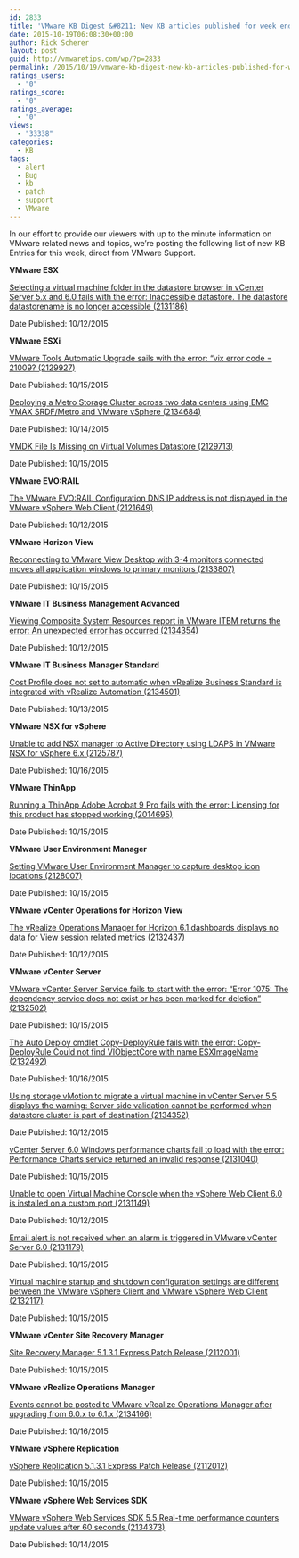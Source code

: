 ```yaml
---
id: 2833
title: 'VMware KB Digest &#8211; New KB articles published for week ending 10/17/15'
date: 2015-10-19T06:08:30+00:00
author: Rick Scherer
layout: post
guid: http://vmwaretips.com/wp/?p=2833
permalink: /2015/10/19/vmware-kb-digest-new-kb-articles-published-for-week-ending-101715/
ratings_users:
  - "0"
ratings_score:
  - "0"
ratings_average:
  - "0"
views:
  - "33338"
categories:
  - KB
tags:
  - alert
  - Bug
  - kb
  - patch
  - support
  - VMware
---
```

In our effort to provide our viewers with up to the minute information on VMware related news and topics, we&#8217;re posting the following list of new KB Entries for this week, direct from VMware Support.

<!--more-->

**VMware ESX**
  
[Selecting a virtual machine folder in the datastore browser in vCenter Server 5.x and 6.0 fails with the error: Inaccessible datastore. The datastore datastorename is no longer accessible (2131186)](http://vmw.re/1W26lKV)
  
Date Published: 10/12/2015

**VMware ESXi**
  
[VMware Tools Automatic Upgrade sails with the error: “vix error code = 21009? (2129927)](http://vmw.re/1MyH28U)
  
Date Published: 10/15/2015
  
[Deploying a Metro Storage Cluster across two data centers using EMC VMAX SRDF/Metro and VMware vSphere (2134684)](http://vmw.re/1W26j5N)
  
Date Published: 10/14/2015
  
[VMDK File Is Missing on Virtual Volumes Datastore (2129713)](http://vmw.re/1MyH2pa)
  
Date Published: 10/15/2015

**VMware EVO:RAIL**
  
[The VMware EVO:RAIL Configuration DNS IP address is not displayed in the VMware vSphere Web Client (2121649)](http://vmw.re/1W26oGl)
  
Date Published: 10/12/2015

**VMware Horizon View**
  
[Reconnecting to VMware View Desktop with 3-4 monitors connected moves all application windows to primary monitors (2133807)](http://vmw.re/1MyH2pc)
  
Date Published: 10/15/2015

**VMware IT Business Management Advanced**
  
[Viewing Composite System Resources report in VMware ITBM returns the error: An unexpected error has occurred (2134354)](http://vmw.re/1W26m1e)
  
Date Published: 10/12/2015

**VMware IT Business Manager Standard**
  
[Cost Profile does not set to automatic when vRealize Business Standard is integrated with vRealize Automation (2134501)](http://vmw.re/1MyH2pg)
  
Date Published: 10/13/2015

**VMware NSX for vSphere**
  
[Unable to add NSX manager to Active Directory using LDAPS in VMware NSX for vSphere 6.x (2125787)](http://vmw.re/1MyH4gS)
  
Date Published: 10/16/2015

**VMware ThinApp**
  
[Running a ThinApp Adobe Acrobat 9 Pro fails with the error: Licensing for this product has stopped working (2014695)](http://vmw.re/1W26m1g)
  
Date Published: 10/15/2015

**VMware User Environment Manager**
  
[Setting VMware User Environment Manager to capture desktop icon locations (2128007)](http://vmw.re/1MyH2pi)
  
Date Published: 10/15/2015

**VMware vCenter Operations for Horizon View**
  
[The vRealize Operations Manager for Horizon 6.1 dashboards displays no data for View session related metrics (2132437)](http://vmw.re/1W26m1i)
  
Date Published: 10/12/2015

**VMware vCenter Server**
  
[VMware vCenter Server Service fails to start with the error: “Error 1075: The dependency service does not exist or has been marked for deletion” (2132502)](http://vmw.re/1MyH2pk)
  
Date Published: 10/15/2015
  
[The Auto Deploy cmdlet Copy-DeployRule fails with the error: Copy-DeployRule Could not find VIObjectCore with name ESXImageName (2132492)](http://vmw.re/1MyH4gU)
  
Date Published: 10/16/2015
  
[Using storage vMotion to migrate a virtual machine in vCenter Server 5.5 displays the warning: Server side validation cannot be performed when datastore cluster is part of destination (2134352)](http://vmw.re/1MyH4gW)
  
Date Published: 10/12/2015
  
[vCenter Server 6.0 Windows performance charts fail to load with the error: Performance Charts service returned an invalid response (2131040)](http://vmw.re/1MyH4gY)
  
Date Published: 10/15/2015
  
[Unable to open Virtual Machine Console when the vSphere Web Client 6.0 is installed on a custom port (2131149)](http://vmw.re/1MyH2po)
  
Date Published: 10/12/2015
  
[Email alert is not received when an alarm is triggered in VMware vCenter Server 6.0 (2131179)](http://vmw.re/1MyH4h4)
  
Date Published: 10/15/2015
  
[Virtual machine startup and shutdown configuration settings are different between the VMware vSphere Client and VMware vSphere Web Client (2132117)](http://vmw.re/1MyH4xk)
  
Date Published: 10/15/2015

**VMware vCenter Site Recovery Manager**
  
[Site Recovery Manager 5.1.3.1 Express Patch Release (2112001)](http://vmw.re/1MyH2FG)
  
Date Published: 10/15/2015

**VMware vRealize Operations Manager**
  
[Events cannot be posted to VMware vRealize Operations Manager after upgrading from 6.0.x to 6.1.x (2134166)](http://vmw.re/1MyH2FK)
  
Date Published: 10/16/2015

**VMware vSphere Replication**
  
[vSphere Replication 5.1.3.1 Express Patch Release (2112012)](http://vmw.re/1MyH2FM)
  
Date Published: 10/15/2015

**VMware vSphere Web Services SDK**
  
[VMware vSphere Web Services SDK 5.5 Real-time performance counters update values after 60 seconds (2134373)](http://vmw.re/1MyH4xq)
  
Date Published: 10/14/2015